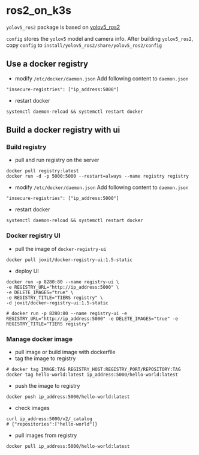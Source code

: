 # ros2_on_k3s

`yolov5_ros2` package is based on [yolov5_ros2](https://github.com/fishros/yolov5_ros2)

`config` stores the `yolov5` model and camera info. After building `yolov5_ros2`, copy `config` to `install/yolov5_ros2/share/yolov5_ros2/config`


## Use a docker registry
- modify `/etc/docker/daemon.json`
Add following content to `daemon.json`
```
"insecure-registries": ["ip_address:5000"]
```

- restart docker
```
systemctl daemon-reload && systemctl restart docker
```

## Build a docker registry with ui
### Build registry
- pull and run registry on the server
```
docker pull registry:latest
docker run -d -p 5000:5000 --restart=always --name registry registry
```

- modify `/etc/docker/daemon.json`
Add following content to `daemon.json`
```
"insecure-registries": ["ip_address:5000"]
```

- restart docker
```
systemctl daemon-reload && systemctl restart docker
```

### Docker registry UI
- pull the image of `docker-registry-ui`
```
docker pull joxit/docker-registry-ui:1.5-static
```

- deploy UI

```
docker run -p 8280:80 --name registry-ui \
-e REGISTRY_URL="http://ip_address:5000" \
-e DELETE_IMAGES="true" \
-e REGISTRY_TITLE="TIERS registry" \
-d joxit/docker-registry-ui:1.5-static

# docker run -p 8280:80 --name registry-ui -e REGISTRY_URL="http://ip_address:5000" -e DELETE_IMAGES="true" -e REGISTRY_TITLE="TIERS registry"
```

### Manage docker image
- pull image or build image with dockerfile
- tag the image to registry
```
# docker tag IMAGE:TAG REGISTRY_HOST:REGISTRY_PORT/REPOSITORY:TAG
docker tag hello-world:latest ip_address:5000/hello-world:latest
```

 - push the image to registry
```
docker push ip_address:5000/hello-world:latest
```

- check images
```
curl ip_address:5000/v2/_catalog
# {"repositories":["hello-world"]}
```

- pull images from registry
```
docker pull ip_address:5000/hello-world:latest
```